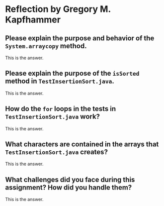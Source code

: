 # Reflection by Gregory M. Kapfhammer

## Please explain the purpose and behavior of the `System.arraycopy` method.

This is the answer.

## Please explain the purpose of the `isSorted` method in `TestInsertionSort.java`.

This is the answer.

## How do the `for` loops in the tests in `TestInsertionSort.java` work?

This is the answer.

## What characters are contained in the arrays that `TestInsertionSort.java` creates?

This is the answer.

## What challenges did you face during this assignment? How did you handle them?

This is the answer.

